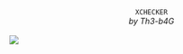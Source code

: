 <center><code>XCHECKER</code><br><i>by Th3-b4G</i></center><br>
<img src="https://user-images.githubusercontent.com/74157441/112748956-e104a380-8ff1-11eb-9131-35c6fe1245d6.png">


